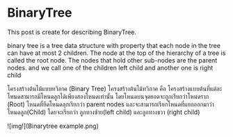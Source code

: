# BinaryTree

This post is create for describing BinaryTree.

binary tree is a tree data structure with property that each node in the tree can have at most 2 children.
The node at the top of the hierarchy of a tree is called the root node. The nodes that hold other sub-nodes are the parent nodes.
and we call one of the children left child and another one is right child 

โครงสร้างต้นไม้แบบทวิภาค (Binary Tree) 
    โครงสร้างต้นไม้ทวิภาค  คือ โครงสร้างแบบต้นที่แต่ละโหนดสามารถมีโหนดลูกได้เพียงสองโหนดเท่านั้น โดยโหนดบนจุดยอดจะถูกเรียกว่าโหนดราก (Root) โหนดที่ยึดโหนดลุกเรียกว่า parent nodes  และจะสามารถเรียกโหนดที่แยกออกมาว่า โหนดลูก(Child) โดยจะเรียกว่า ลูกทางซ้าย(left child) และลูกทางขวา (right child)

![img!](Binarytree example.png)
